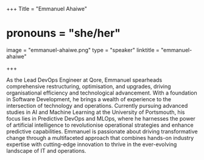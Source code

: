 +++
Title = "Emmanuel Ahaiwe"
# pronouns = "she/her"
image = "emmanuel-ahaiwe.png"
type = "speaker"
linktitle = "emmanuel-ahaiwe"

+++

As the Lead DevOps Engineer at Qore, Emmanuel spearheads comprehensive restructuring, optimisation, and upgrades, driving organisational efficiency and technological advancement. With a foundation in Software Development, he brings a wealth of experience to the intersection of technology and operations. Currently pursuing advanced studies in AI and Machine Learning at the University of Portsmouth, his focus lies in Predictive DevOps and MLOps, where he harnesses the power of artificial intelligence to revolutionise operational strategies and enhance predictive capabilities. Emmanuel is passionate about driving transformative change through a multifaceted approach that combines hands-on industry expertise with cutting-edge innovation to thrive in the ever-evolving landscape of IT and operations.